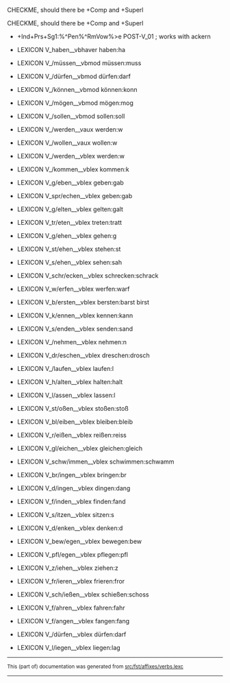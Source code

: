 

CHECKME, should there be +Comp and +Superl

CHECKME, should there be +Comp and +Superl

* +Ind+Prs+Sg1:%^Pen%^RmVow%>e  POST-V_01 ;  works with ackern

* LEXICON V_haben__vbhaver  haben:ha

* LEXICON V_/müssen__vbmod  müssen:muss

* LEXICON V_/dürfen__vbmod  dürfen:darf

* LEXICON V_/können__vbmod  können:konn

* LEXICON V_/mögen__vbmod  mögen:mog

* LEXICON V_/sollen__vbmod  sollen:soll

* LEXICON V_/werden__vaux  werden:w

* LEXICON V_/wollen__vaux  wollen:w

* LEXICON V_/werden__vblex  werden:w

* LEXICON V_/kommen__vblex  kommen:k

* LEXICON V_g/eben__vblex  geben:gab

* LEXICON V_spr/echen__vblex  geben:gab

* LEXICON V_g/elten__vblex  gelten:galt

* LEXICON V_tr/eten__vblex  treten:tratt

* LEXICON V_g/ehen__vblex  gehen:g

* LEXICON V_st/ehen__vblex  stehen:st

* LEXICON V_s/ehen__vblex  sehen:sah

* LEXICON V_schr/ecken__vblex  schrecken:schrack

* LEXICON V_w/erfen__vblex  werfen:warf

* LEXICON V_b/ersten__vblex  bersten:barst
birst

* LEXICON V_k/ennen__vblex  kennen:kann

* LEXICON V_s/enden__vblex  senden:sand

* LEXICON V_/nehmen__vblex  nehmen:n

* LEXICON V_dr/eschen__vblex  dreschen:drosch

* LEXICON V_/laufen__vblex  laufen:l

* LEXICON V_h/alten__vblex  halten:halt

* LEXICON V_l/assen__vblex  lassen:l

* LEXICON V_st/oßen__vblex  stoßen:stoß

* LEXICON V_bl/eiben__vblex  bleiben:bleib

* LEXICON V_r/eißen__vblex  reißen:reiss

* LEXICON V_gl/eichen__vblex  gleichen:gleich

* LEXICON V_schw/immen__vblex  schwimmen:schwamm

* LEXICON V_br/ingen__vblex  bringen:br

* LEXICON V_d/ingen__vblex  dingen:dang

* LEXICON V_f/inden__vblex  finden:fand

* LEXICON V_s/itzen__vblex  sitzen:s

* LEXICON V_d/enken__vblex  denken:d

* LEXICON V_bew/egen__vblex  bewegen:bew

* LEXICON V_pfl/egen__vblex  pflegen:pfl

* LEXICON V_z/iehen__vblex  ziehen:z

* LEXICON V_fr/ieren__vblex  frieren:fror

* LEXICON V_sch/ießen__vblex  schießen:schoss

* LEXICON V_f/ahren__vblex  fahren:fahr

* LEXICON V_f/angen__vblex  fangen:fang

* LEXICON V_/dürfen__vblex  dürfen:darf

* LEXICON V_l/iegen__vblex  liegen:lag

* * *

<small>This (part of) documentation was generated from [src/fst/affixes/verbs.lexc](https://github.com/giellalt/lang-deu/blob/main/src/fst/affixes/verbs.lexc)</small>

---

